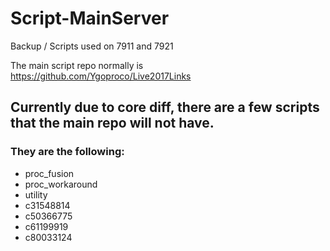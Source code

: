 # Script-MainServer
Backup / Scripts used on 7911 and 7921

The main script repo normally is https://github.com/Ygoproco/Live2017Links

## Currently due to core diff, there are a few scripts that the main repo will not have.

### They are the following:

- proc_fusion
- proc_workaround
- utility
- c31548814
- c50366775
- c61199919
- c80033124
